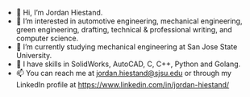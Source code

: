 - 👋 Hi, I’m Jordan Hiestand.
- 👀 I’m interested in automotive engineering, mechanical engineering, green engineering, drafting, technical & professional writing, and computer science.
- 🌱 I’m currently studying mechanical engineering at San Jose State University. 
- 💞️ I have skills in SolidWorks, AutoCAD, C, C++, Python and Golang.
- 📫 You can reach me at jordan.hiestand@sjsu.edu or through my LinkedIn profile at https://www.linkedin.com/in/jordan-hiestand/

<!---
JHiest6421/JHiest6421 is a ✨ special ✨ repository because its `README.md` (this file) appears on your GitHub profile.
You can click the Preview link to take a look at your changes.
--->
